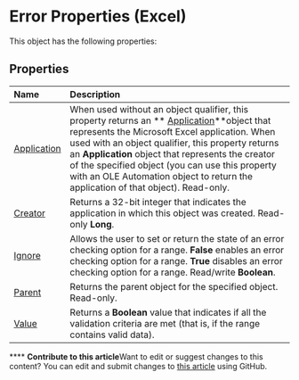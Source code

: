 
# Error Properties (Excel)
This object has the following properties:

## Properties



|**Name**|**Description**|
|:-----|:-----|
| [Application](baa1fcf7-3919-cef5-b280-3c1d64cf3093.md)|When used without an object qualifier, this property returns an  ** [Application](19b73597-5cf9-4f56-8227-b5211f657f6f.md)**object that represents the Microsoft Excel application. When used with an object qualifier, this property returns an  **Application** object that represents the creator of the specified object (you can use this property with an OLE Automation object to return the application of that object). Read-only.|
| [Creator](88dd1cda-72a2-18bd-e6aa-83b5414767cd.md)|Returns a 32-bit integer that indicates the application in which this object was created. Read-only  **Long**.|
| [Ignore](2e1eea04-fa93-86ed-670a-23246dddfbfe.md)|Allows the user to set or return the state of an error checking option for a range.  **False** enables an error checking option for a range. **True** disables an error checking option for a range. Read/write **Boolean**.|
| [Parent](507e5dd5-d19e-8b32-9f63-65632815c8f3.md)|Returns the parent object for the specified object. Read-only.|
| [Value](66a219d0-580d-899a-a19a-16145eddfa53.md)|Returns a  **Boolean** value that indicates if all the validation criteria are met (that is, if the range contains valid data).|

****   **Contribute to this article**Want to edit or suggest changes to this content? You can edit and submit changes to  [this article](https://github.com/jhershey00/VBA_Excel_Test/OpenXMLCon/articles/ac32d823-5357-4543-a4fb-e0eacb760105.md) using GitHub.

